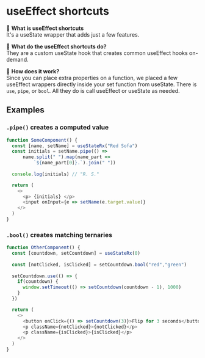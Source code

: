 # useEffect shortcuts
🌌 **What is useEffect shortcuts**   
It's a useState wrapper that adds just a few features.  
  
🌄 **What do the useEffect shortcuts do?**  
They are a custom useState hook that creates common useEffect hooks on-demand.  
  
🌆 **How does it work?**  
Since you can place extra properties on a function, we placed a few useEffect wrappers 
directly inside your set function from useState. There is `use`, `pipe`, or `bool`. 
All they do is call useEffect or useState as needed.
  
## Examples

### `.pipe()` creates a computed value
```js
function SomeComponent() {
  const [name, setName] = useStateRx("Red Sofa")
  const initials = setName.pipe(() => 
      name.split(" ").map(name_part => 
          `${name_part[0]}.`).join(" "))
          
  console.log(initials) // "R. S."

  return (
    <>
      <p> {initials} </p>
      <input onInput={e => setName(e.target.value)}
    </>
  )
}
```

### `.bool()` creates matching ternaries
```js 
function OtherComponent() {
  const [countdown, setCountdown] = useStateRx(0)
  
  const [notClicked, isClicked] = setCountdown.bool("red","green")
  
  setCountdown.use(() => {
    if(countdown) {
      window.setTimeout(() => setCountdown(countdown - 1), 1000)
    }
  })

  return (
    <>
      <button onClick={() => setCountdown(3)}>Flip for 3 seconds</button>
      <p className={notClicked}>{notClicked}</p>
      <p className={isClicked}>{isClicked}</p>
    </>
  )
}
```
